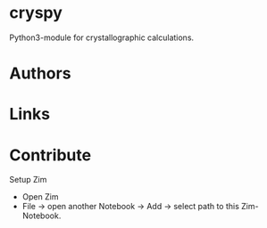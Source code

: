# cryspy
Python3-module for crystallographic calculations.

# Authors


# Links

# Contribute

Setup Zim

* Open Zim
* File -> open another Notebook -> Add -> select path to this Zim-Notebook.



